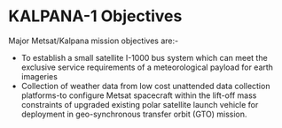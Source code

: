 # KALPANA-1 Objectives
Major Metsat/Kalpana mission objectives are:-
  * To establish a small satellite I-1000 bus system which can meet the exclusive service requirements of a meteorological payload for earth imageries
  * Collection of weather data from low cost unattended data collection platforms-to configure Metsat spacecraft within the lift-off mass constraints of upgraded existing polar satellite launch vehicle for deployment in geo-synchronous transfer orbit (GTO) mission.